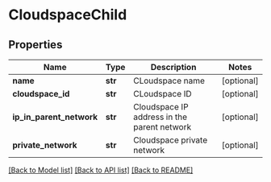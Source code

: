 # CloudspaceChild

## Properties
Name | Type | Description | Notes
------------ | ------------- | ------------- | -------------
**name** | **str** | CLoudspace name | [optional] 
**cloudspace_id** | **str** | CLoudspace ID | [optional] 
**ip_in_parent_network** | **str** | Cloudspace IP address in the parent network | [optional] 
**private_network** | **str** | Cloudspace private network | [optional] 

[[Back to Model list]](../README.md#documentation-for-models) [[Back to API list]](../README.md#documentation-for-api-endpoints) [[Back to README]](../README.md)



